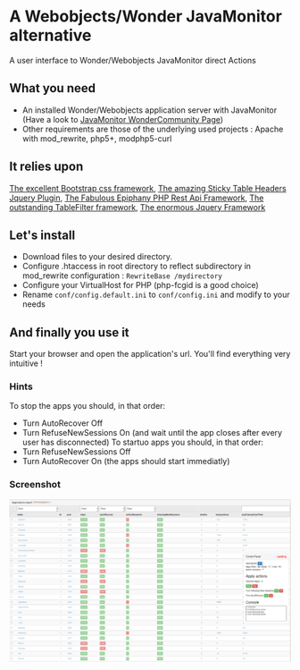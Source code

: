 # A Webobjects/Wonder JavaMonitor alternative

A user interface to Wonder/Webobjects JavaMonitor direct Actions




## What you need

  * An installed Wonder/Webobjects application server with JavaMonitor (Have a look to [JavaMonitor WonderCommunity Page](https://wiki.wocommunity.org/display/documentation/Wonder+JavaMonitor+and+wotaskd))
  * Other requirements are those of the underlying used projects : Apache with mod_rewrite, php5+, modphp5-curl

## It relies upon
[The excellent Bootstrap css framework](http://getbootstrap.com/), [The amazing Sticky Table Headers Jquery Plugin](https://github.com/jmosbech/StickyTableHeaders), [The Fabulous Epiphany PHP Rest Api Framework](https://github.com/jmathai/epiphany), [The outstanding TableFilter framework](https://github.com/koalyptus/TableFilter), [The enormous Jquery Framework](https://jquery.com/)

## Let's install

  * Download files to your desired directory.
  * Configure .htaccess in root directory to reflect subdirectory in mod_rewrite configuration : `RewriteBase /mydirectory`
  * Configure your VirtualHost for PHP (php-fcgid is a good choice)
  * Rename `conf/config.default.ini` to `conf/config.ini` and modify to your needs
 
## And finally you use it
Start your browser and open the application's url. You'll find everything very intuitive !

### Hints
To stop the apps you should, in that order: 
  - Turn AutoRecover Off
  - Turn RefuseNewSessions On (and wait until the app closes after every user has disconnected)
To startuo apps you should, in that order:
  - Turn RefuseNewSessions Off
  - Turn AutoRecover On (the apps should start immediatly)

### Screenshot
![Screenshot](/doc/cktjavamonitor.png?raw=true "Screenshot")
